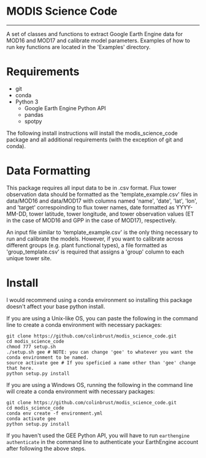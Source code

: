 # MODIS Science Code

---

A set of classes and functions to extract Google Earth Engine data for MOD16 and MOD17 and calibrate model parameters. Examples of how to run key functions are located in the 'Examples' directory. 

Requirements
=================
- git
- conda
- Python 3
    - Google Earth Engine Python API
    - pandas
    - spotpy
    
The following install instructions will install the modis_science_code package and all additional requirements 
(with the exception of git and conda).

Data Formatting
=================
This package requires all input data to be in .csv format. Flux tower observation data should be formatted as the 'template_example.csv' files in data/MOD16 and data/MOD17 with columns named 'name', 'date', 'lat', 'lon', and 'target' correspoinding to flux tower names, date formatted as YYYY-MM-DD, tower latitude, tower longitude, and tower observation values (ET in the case of MOD16 and GPP in the case of MOD17), respectively.

An input file similar to 'template_example.csv' is the only thing necessary to run and calibrate the models. However, if you want to calibrate across different groups (e.g. plant functional types), a file formatted as 'group_template.csv' is required that assigns a 'group' column to each unique tower site.

Install
=================
I would recommend using a conda environment so installing this package doesn't affect your base python install.

If you are using a Unix-like OS, you can paste the following in the command line to create a conda environment with
 necessary packages:

	git clone https://github.com/colinbrust/modis_science_code.git
	cd modis_science_code
	chmod 777 setup.sh
	./setup.sh gee # NOTE: you can change 'gee' to whatever you want the conda environment to be named.
	source activate gee # If you speficied a name other than 'gee' change that here.
	python setup.py install

If you are using a Windows OS, running the following in the command line will create a conda environment with necessary 
packages:
    
    git clone https://github.com/colinbrust/modis_science_code.git
	cd modis_science_code
	conda env create -f environment.yml
	conda activate gee
	python setup.py install

If you haven't used the GEE Python API, you will have to run `earthengine authenticate` in the command line to 
authenticate your EarthEngine account after following the above steps.
